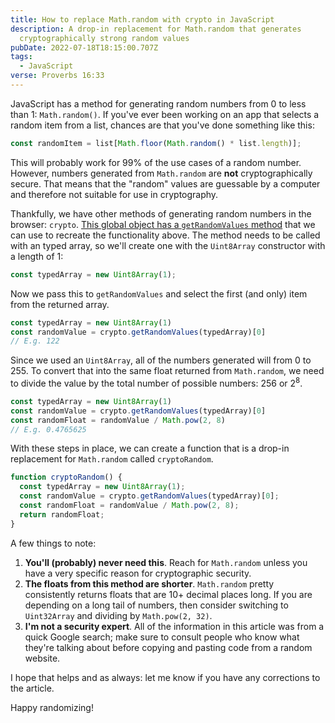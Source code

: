 ```yaml
---
title: How to replace Math.random with crypto in JavaScript
description: A drop-in replacement for Math.random that generates
  cryptographically strong random values
pubDate: 2022-07-18T18:15:00.707Z
tags:
  - JavaScript
verse: Proverbs 16:33
---
```


JavaScript has a method for generating random numbers from 0 to less than 1: `Math.random()`. If you've ever been working on an app that selects a random item from a list, chances are that you've done something like this:

```js
const randomItem = list[Math.floor(Math.random() * list.length)];
```

This will probably work for 99% of the use cases of a random number. However, numbers generated from `Math.random` are **not** cryptographically secure. That means that the "random" values are guessable by a computer and therefore not suitable for use in cryptography.

Thankfully, we have other methods of generating random numbers in the browser: `crypto`. [This global object has a `getRandomValues` method](https://developer.mozilla.org/en-US/docs/Web/API/Crypto/getRandomValues) that we can use to recreate the functionality above. The method needs to be called with an typed array, so we'll create one with the `Uint8Array` constructor with a length of 1:

```js
const typedArray = new Uint8Array(1);
```

Now we pass this to `getRandomValues` and select the first (and only) item from the returned array.

<!-- ```js/1 -->
```js
const typedArray = new Uint8Array(1)
const randomValue = crypto.getRandomValues(typedArray)[0]
// E.g. 122
```

Since we used an `Uint8Array`, all of the numbers generated will from 0 to 255. To convert that into the same float returned from `Math.random`, we need to divide the value by the total number of possible numbers: 256 or 2<sup>8</sup>.

<!-- ```js/2 -->
```js
const typedArray = new Uint8Array(1)
const randomValue = crypto.getRandomValues(typedArray)[0]
const randomFloat = randomValue / Math.pow(2, 8)
// E.g. 0.4765625
```

With these steps in place, we can create a function that is a drop-in replacement for `Math.random` called `cryptoRandom`.

```js
function cryptoRandom() {
  const typedArray = new Uint8Array(1);
  const randomValue = crypto.getRandomValues(typedArray)[0];
  const randomFloat = randomValue / Math.pow(2, 8);
  return randomFloat;
}
```

A few things to note:

1. **You'll (probably) never need this**. Reach for `Math.random` unless you have a very specific reason for cryptographic security.
2. **The floats from this method are shorter**. `Math.random` pretty consistently returns floats that are 10+ decimal places long. If you are depending on a long tail of numbers, then consider switching to `Uint32Array` and dividing by `Math.pow(2, 32)`.
3. **I'm not a security expert**. All of the information in this article was from a quick Google search; make sure to consult people who know what they're talking about before copying and pasting code from a random website.

I hope that helps and as always: let me know if you have any corrections to the article.

Happy randomizing!
